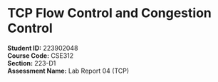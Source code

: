 # TCP Flow Control and Congestion Control

**Student ID:** 223902048  
**Course Code:** CSE312  
**Section:** 223-D1  
**Assessment Name:** Lab Report 04 (TCP)

